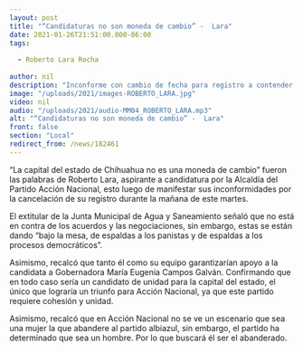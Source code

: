 ```yaml
---
layout: post
title: "“Candidaturas no son moneda de cambio” -  Lara"
date: 2021-01-26T21:51:00.000-06:00
tags:
  
  - Roberto Lara Rocha
  
author: nil
description: "Inconforme con cambio de fecha para registro a contender para la Alcaldía."
image: "/uploads/2021/images-ROBERTO_LARA.jpg"
video: nil
audio: "/uploads/2021/audio-MM04_ROBERTO_LARA.mp3"
alt: "“Candidaturas no son moneda de cambio” -  Lara"
front: false
section: "Local"
redirect_from: /news/182461
---
```


“La capital del estado de Chihuahua no es una moneda de cambio” fueron las palabras de Roberto Lara, aspirante a candidatura por la Alcaldía del Partido Acción Nacional, esto luego de manifestar sus inconformidades por la cancelación de su registro durante la mañana de este martes.  

El extitular de la Junta Municipal de Agua y Saneamiento señaló que no está en contra de los acuerdos y las negociaciones, sin embargo, estas se están dando “bajo la mesa, de espaldas a los panistas y de espaldas a los procesos democráticos”.

Asimismo, recalcó que tanto él como su equipo garantizarían apoyo a la candidata a Gobernadora María Eugenia Campos Galván. Confirmando que en todo caso sería un candidato de unidad para la capital del estado, el único que lograría un triunfo para Acción Nacional, ya que este partido requiere cohesión y unidad.

Asimismo, recalcó que en Acción Nacional no se ve un escenario que sea una mujer la que abandere al partido albiazul, sin embargo, el partido ha determinado que sea un hombre. Por lo que buscará él ser el abanderado.